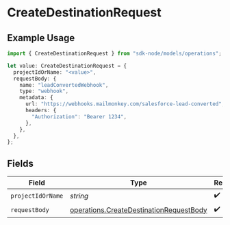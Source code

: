 # CreateDestinationRequest

## Example Usage

```typescript
import { CreateDestinationRequest } from "sdk-node/models/operations";

let value: CreateDestinationRequest = {
  projectIdOrName: "<value>",
  requestBody: {
    name: "leadConvertedWebhook",
    type: "webhook",
    metadata: {
      url: "https://webhooks.mailmonkey.com/salesforce-lead-converted",
      headers: {
        "Authorization": "Bearer 1234",
      },
    },
  },
};
```

## Fields

| Field                                                                                              | Type                                                                                               | Required                                                                                           | Description                                                                                        |
| -------------------------------------------------------------------------------------------------- | -------------------------------------------------------------------------------------------------- | -------------------------------------------------------------------------------------------------- | -------------------------------------------------------------------------------------------------- |
| `projectIdOrName`                                                                                  | *string*                                                                                           | :heavy_check_mark:                                                                                 | N/A                                                                                                |
| `requestBody`                                                                                      | [operations.CreateDestinationRequestBody](../../models/operations/createdestinationrequestbody.md) | :heavy_check_mark:                                                                                 | N/A                                                                                                |